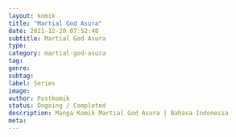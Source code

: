 ```yaml
---
layout: komik
title: "Martial God Asura"
date: 2021-12-20 07:52:48
subtitle: Martial God Asura
type: 
category: martial-god-asura
tag: 
genre: 
subtag: 
label: Series
image: 
author: Postkomik
status: Ongoing / Completed
description: Manga Komik Martial God Asura | Bahasa Indonesia
meta: 
---
```

